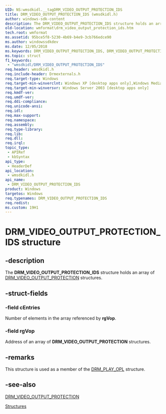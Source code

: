 ```yaml
---
UID: NS:wmsdkidl.__tagDRM_VIDEO_OUTPUT_PROTECTION_IDS
title: DRM_VIDEO_OUTPUT_PROTECTION_IDS (wmsdkidl.h)
author: windows-sdk-content
description: The DRM_VIDEO_OUTPUT_PROTECTION_IDS structure holds an array of DRM_VIDEO_OUTPUT_PROTECTION structures.
old-location: wmformat\drm_video_output_protection_ids.htm
tech.root: wmformat
ms.assetid: 95bce5f8-5230-4b69-b4e9-3cb766edce90
ms.author: windowssdkdev
ms.date: 12/05/2018
ms.keywords: DRM_VIDEO_OUTPUT_PROTECTION_IDS, DRM_VIDEO_OUTPUT_PROTECTION_IDS structure [windows Media Format], structure [windows Media Format], wmformat.drm_video_output_protection_ids, wmsdkidl/DRM_VIDEO_OUTPUT_PROTECTION_IDS
ms.topic: struct
f1_keywords: 
 - "wmsdkidl/DRM_VIDEO_OUTPUT_PROTECTION_IDS"
req.header: wmsdkidl.h
req.include-header: Drmexternals.h
req.target-type: Windows
req.target-min-winverclnt: Windows XP [desktop apps only],Windows Media Format 9.5 SDK
req.target-min-winversvr: Windows Server 2003 [desktop apps only]
req.kmdf-ver: 
req.umdf-ver: 
req.ddi-compliance: 
req.unicode-ansi: 
req.idl: 
req.max-support: 
req.namespace: 
req.assembly: 
req.type-library: 
req.lib: 
req.dll: 
req.irql: 
topic_type:
 - APIRef
 - kbSyntax
api_type:
 - HeaderDef
api_location:
 - wmsdkidl.h
api_name:
 - DRM_VIDEO_OUTPUT_PROTECTION_IDS
product: Windows
targetos: Windows
req.typenames: DRM_VIDEO_OUTPUT_PROTECTION_IDS
req.redist: 
ms.custom: 19H1
---
```


# DRM_VIDEO_OUTPUT_PROTECTION_IDS structure


## -description



The <b>DRM_VIDEO_OUTPUT_PROTECTION_IDS</b> structure holds an array of <a href="https://docs.microsoft.com/windows/desktop/api/wmsdkidl/ns-wmsdkidl-__tagdrm_output_protection">DRM_VIDEO_OUTPUT_PROTECTION</a> structures.




## -struct-fields




### -field cEntries

Number of elements in the array referenced by <b>rgVop</b>.


### -field rgVop

Address of an array of <b>DRM_VIDEO_OUTPUT_PROTECTION</b> structures.


## -remarks



This structure is used as a member of the <a href="https://docs.microsoft.com/windows/desktop/api/wmsdkidl/ns-wmsdkidl-__tagdrm_play_opl">DRM_PLAY_OPL</a> structure.




## -see-also




<a href="https://docs.microsoft.com/windows/desktop/api/wmsdkidl/ns-wmsdkidl-__tagdrm_output_protection">DRM_VIDEO_OUTPUT_PROTECTION</a>



<a href="https://docs.microsoft.com/windows/desktop/wmformat/structures">Structures</a>
 

 

